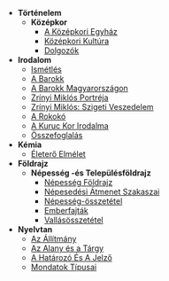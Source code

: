 - **Történelem**
	- **Középkor**
		- [A Középkori Egyház](Történelem/1.Középkor/1.A_Középkori_Egyház.md)
		- [Középkori Kultúra](2.Középkori_Kultúra.md)
		- [Dolgozók](Történelem/1.Középkor/3.Dolgozók.md)
- **Irodalom**
	- [Ismétlés](Irodalom/1.Ismétlés.md)
	- [A Barokk](Irodalom/2.A_Barokk.md)
	- [A Barokk Magyarországon](Irodalom/3.A_Barokk_Magyarországon.md)
	- [Zrínyi Miklós Portréja](Irodalom/4.Zrínyi_Miklós_Portréja.md)
	- [Zrínyi Miklós: Szigeti Veszedelem](Irodalom/5.Szigeti_Veszedelem.md)
	- [A Rokokó](Irodalom/6.A_Rokokó.md)
	- [A Kuruc Kor Irodalma](Irodalom/7.Kuruc_Kor_Irodalma.md)
	- [Összefoglalás](Irodalom/8.Összefoglalás.excalidraw.md)
- **Kémia**
	- [Életerő Elmélet](Kémia/Életerő_Elmélet.md)
- **Földrajz**
	- **Népesség -és Településföldrajz**
		- [Népesség Földrajz](Földrajz/Népesség_-és_településföldrajz/1.Népesség_Földrajz.md)
		- [Népesedési Átmenet Szakaszai](Földrajz/Népesség_-és_településföldrajz/2.Népesedési_átmenet_szakaszai.md)
		- [Népesség-összetétel](Földrajz/Népesség_-és_településföldrajz/3.Népesség-összetétel.md)
		- [Emberfajták](Földrajz/Népesség_-és_településföldrajz/4.Emberfajták.md)
		- [Vallásösszetétel](Földrajz/Népesség_-és_településföldrajz/5.Vallásösszetétel.md)
- **Nyelvtan**
	- [Az Állítmány](Nyelvtan/1.Az_Állítmány.md)
	- [Az Alany és a Tárgy](Nyelvtan/2.Az_Alany_És_A_Tárgy.md)
	- [A Határozó És A Jelző](Nyelvtan/3.A_Határozó_És_A_Jelző.md)
	- [Mondatok Típusai](Nyelvtan/4.Mondatok_Típusai.md)
